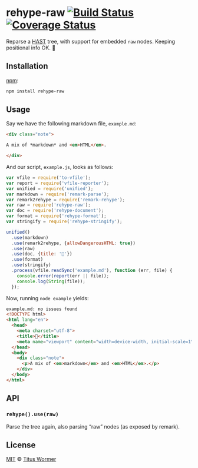 # rehype-raw [![Build Status][travis-badge]][travis] [![Coverage Status][codecov-badge]][codecov]

Reparse a [HAST][] tree, with support for embedded `raw`
nodes.  Keeping positional info OK.  🙌

## Installation

[npm][]:

```bash
npm install rehype-raw
```

## Usage

Say we have the following markdown file, `example.md`:

```markdown
<div class="note">

A mix of *markdown* and <em>HTML</em>.

</div>
```

And our script, `example.js`, looks as follows:

```javascript
var vfile = require('to-vfile');
var report = require('vfile-reporter');
var unified = require('unified');
var markdown = require('remark-parse');
var remark2rehype = require('remark-rehype');
var raw = require('rehype-raw');
var doc = require('rehype-document');
var format = require('rehype-format');
var stringify = require('rehype-stringify');

unified()
  .use(markdown)
  .use(remark2rehype, {allowDangerousHTML: true})
  .use(raw)
  .use(doc, {title: '🙌'})
  .use(format)
  .use(stringify)
  .process(vfile.readSync('example.md'), function (err, file) {
    console.error(report(err || file));
    console.log(String(file));
  });
```

Now, running `node example` yields:

```html
example.md: no issues found
<!DOCTYPE html>
<html lang="en">
  <head>
    <meta charset="utf-8">
    <title>🙌</title>
    <meta name="viewport" content="width=device-width, initial-scale=1">
  </head>
  <body>
    <div class="note">
      <p>A mix of <em>markdown</em> and <em>HTML</em>.</p>
    </div>
  </body>
</html>
```

## API

### `rehype().use(raw)`

Parse the tree again, also parsing “raw” nodes (as exposed by remark).

## License

[MIT][license] © [Titus Wormer][author]

<!-- Definitions -->

[travis-badge]: https://img.shields.io/travis/wooorm/rehype-raw.svg

[travis]: https://travis-ci.org/wooorm/rehype-raw

[codecov-badge]: https://img.shields.io/codecov/c/github/wooorm/rehype-raw.svg

[codecov]: https://codecov.io/github/wooorm/rehype-raw

[npm]: https://docs.npmjs.com/cli/install

[license]: LICENSE

[author]: http://wooorm.com

[hast]: https://github.com/wooorm/hast
